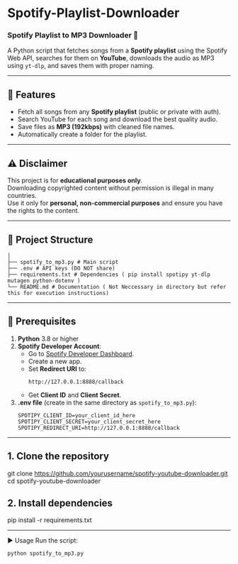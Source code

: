 # Spotify-Playlist-Downloader
### Spotify Playlist to MP3 Downloader 🎵

A Python script that fetches songs from a **Spotify playlist** using the Spotify Web API, searches for them on **YouTube**, downloads the audio as MP3 using `yt-dlp`, and saves them with proper naming.

---

## 📌 Features
- Fetch all songs from any **Spotify playlist** (public or private with auth).
- Search YouTube for each song and download the best quality audio.
- Save files as **MP3 (192kbps)** with cleaned file names.
- Automatically create a folder for the playlist.

---

## ⚠️ Disclaimer
This project is for **educational purposes only**.  
Downloading copyrighted content without permission is illegal in many countries.  
Use it only for **personal, non-commercial purposes** and ensure you have the rights to the content.

---

## 📂 Project Structure
```spotify_youtube_downloader/
│
├── spotify_to_mp3.py # Main script
├── .env # API keys (DO NOT share)
├── requirements.txt # Dependencies ( pip install spotipy yt-dlp mutagen python-dotenv )
└── README.md # Documentation ( Not Neccessary in directory but refer this for execution instructions)
```
---

## 🔑 Prerequisites
1. **Python** 3.8 or higher
2. **Spotify Developer Account**:  
   - Go to [Spotify Developer Dashboard](https://developer.spotify.com/dashboard/).
   - Create a new app.
   - Set **Redirect URI** to:  
     ```
     http://127.0.0.1:8888/callback
     ```
   - Get **Client ID** and **Client Secret**.
3. **.env file** (create in the same directory as `spotify_to_mp3.py`):
   ```.env
   SPOTIPY_CLIENT_ID=your_client_id_here
   SPOTIPY_CLIENT_SECRET=your_client_secret_here
   SPOTIPY_REDIRECT_URI=http://127.0.0.1:8888/callback
   ```

---

## 1. Clone the repository
git clone https://github.com/yourusername/spotify-youtube-downloader.git
cd spotify-youtube-downloader

## 2. Install dependencies
pip install -r requirements.txt


---

▶️ Usage
Run the script:


```python spotify_to_mp3.py```


